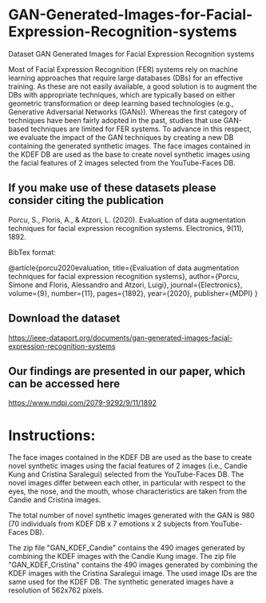 # GAN-Generated-Images-for-Facial-Expression-Recognition-systems
Dataset GAN Generated Images for Facial Expression Recognition systems

Most of Facial Expression Recognition (FER) systems rely on machine learning approaches that require large databases (DBs) for an effective training. As these are not easily available, a good solution is to augment the DBs with appropriate techniques, which are typically based on either geometric transformation or deep learning based technologies (e.g., Generative Adversarial Networks (GANs)). Whereas the first category of techniques have been fairly adopted in the past, studies that use GAN-based techniques are limited for FER systems. To advance in this respect, we evaluate the impact of the GAN techniques by creating a new DB containing the generated synthetic images. The face images contained in the KDEF DB are used as the base to create novel synthetic images using the facial features of 2 images selected from the YouTube-Faces DB. 

## If you make use of these datasets please consider citing the publication
  Porcu, S., Floris, A., & Atzori, L. (2020). Evaluation of data augmentation techniques for facial expression recognition systems. Electronics, 9(11), 1892.
  
  BibTex format:
  
  @article{porcu2020evaluation,
  title={Evaluation of data augmentation techniques for facial expression recognition systems},
  author={Porcu, Simone and Floris, Alessandro and Atzori, Luigi},
  journal={Electronics},
  volume={9},
  number={11},
  pages={1892},
  year={2020},
  publisher={MDPI}
}

## Download the dataset
https://ieee-dataport.org/documents/gan-generated-images-facial-expression-recognition-systems

## Our findings are presented in our paper, which can be accessed here
https://www.mdpi.com/2079-9292/9/11/1892

# Instructions: 
The face images contained in the KDEF DB are used as the base to create novel synthetic images using the facial features of 2 images (i.e., Candie Kung and Cristina Saralegui) selected from the YouTube-Faces DB. The novel images differ between each other, in particular with respect to the eyes, the nose, and the mouth, whose characteristics are taken from the Candie and Cristina images.

The total number of novel synthetic images generated with the GAN is 980 (70 individuals from KDEF DB x 7 emotions x 2 subjects from YouTube-Faces DB).

The zip file "GAN_KDEF_Candie" contains the 490 images generated by combining the KDEF images with the Candie Kung image. The zip file "GAN_KDEF_Cristina" contains the 490 images generated by combining the KDEF images with the Cristina Saralegui image. The used image IDs are the same used for the KDEF DB. The synthetic generated images have a resolution of 562x762 pixels.
